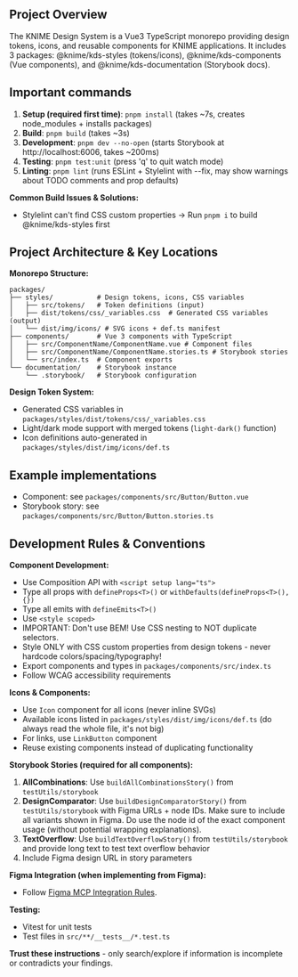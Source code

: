 ## Project Overview

The KNIME Design System is a Vue3 TypeScript monorepo providing design tokens, icons, and reusable components for KNIME applications. It includes 3 packages: @knime/kds-styles (tokens/icons), @knime/kds-components (Vue components), and @knime/kds-documentation (Storybook docs).

## Important commands

1. **Setup (required first time)**: `pnpm install` (takes ~7s, creates node_modules + installs packages)
2. **Build**: `pnpm build` (takes ~3s)
3. **Development**: `pnpm dev --no-open` (starts Storybook at http://localhost:6006, takes ~200ms)
4. **Testing**: `pnpm test:unit` (press 'q' to quit watch mode)
5. **Linting**: `pnpm lint` (runs ESLint + Stylelint with --fix, may show warnings about TODO comments and prop defaults)

**Common Build Issues & Solutions:**

- Stylelint can't find CSS custom properties → Run `pnpm i` to build @knime/kds-styles first

## Project Architecture & Key Locations

**Monorepo Structure:**

```
packages/
├── styles/           # Design tokens, icons, CSS variables
│   ├── src/tokens/   # Token definitions (input)
│   ├── dist/tokens/css/_variables.css  # Generated CSS variables (output)
│   └── dist/img/icons/ # SVG icons + def.ts manifest
├── components/       # Vue 3 components with TypeScript
│   ├── src/ComponentName/ComponentName.vue # Component files
│   ├── src/ComponentName/ComponentName.stories.ts # Storybook stories
│   └── src/index.ts  # Component exports
└── documentation/    # Storybook instance
    └── .storybook/   # Storybook configuration
```

**Design Token System:**

- Generated CSS variables in `packages/styles/dist/tokens/css/_variables.css`
- Light/dark mode support with merged tokens (`light-dark()` function)
- Icon definitions auto-generated in `packages/styles/dist/img/icons/def.ts`

## Example implementations

- Component: see `packages/components/src/Button/Button.vue`
- Storybook story: see `packages/components/src/Button/Button.stories.ts`

## Development Rules & Conventions

**Component Development:**

- Use Composition API with `<script setup lang="ts">`
- Type all props with `defineProps<T>()` or `withDefaults(defineProps<T>(), {})`
- Type all emits with `defineEmits<T>()`
- Use `<style scoped>`
- IMPORTANT: Don't use BEM! Use CSS nesting to NOT duplicate selectors.
- Style ONLY with CSS custom properties from design tokens - never hardcode colors/spacing/typography!
- Export components and types in `packages/components/src/index.ts`
- Follow WCAG accessibility requirements

**Icons & Components:**

- Use `Icon` component for all icons (never inline SVGs)
- Available icons listed in `packages/styles/dist/img/icons/def.ts` (do always read the whole file, it's not big)
- For links, use `LinkButton` component
- Reuse existing components instead of duplicating functionality

**Storybook Stories (required for all components):**

1. **AllCombinations**: Use `buildAllCombinationsStory()` from `testUtils/storybook`
2. **DesignComparator**: Use `buildDesignComparatorStory()` from `testUtils/storybook` with Figma URLs + node IDs. Make sure to include all variants shown in Figma. Do use the node id of the exact component usage (without potential wrapping explanations).
3. **TextOverflow**: Use `buildTextOverflowStory()` from `testUtils/storybook` and provide long text to test text overflow behavior
4. Include Figma design URL in story parameters

**Figma Integration (when implementing from Figma):**

- Follow [Figma MCP Integration Rules](./instructions/figma.md).

**Testing:**

- Vitest for unit tests
- Test files in `src/**/__tests__/*.test.ts`

**Trust these instructions** - only search/explore if information is incomplete or contradicts your findings.
